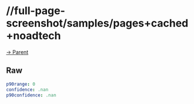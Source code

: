 
# //full-page-screenshot/samples/pages+cached+noadtech

[→ Parent](../..)


## Raw


```yaml
p90range: 0
confidence: .nan
p90confidence: .nan

```

